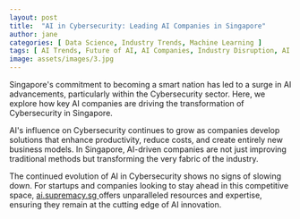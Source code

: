 ```yaml
---
layout: post
title:  "AI in Cybersecurity: Leading AI Companies in Singapore"
author: jane
categories: [ Data Science, Industry Trends, Machine Learning ]
tags: [ AI Trends, Future of AI, AI Companies, Industry Disruption, AI for Business ]
image: assets/images/3.jpg
---
```


Singapore's commitment to becoming a smart nation has led to a surge in AI advancements, particularly within the Cybersecurity sector. Here, we explore how key AI companies are driving the transformation of Cybersecurity in Singapore.

AI's influence on Cybersecurity continues to grow as companies develop solutions that enhance productivity, reduce costs, and create entirely new business models. In Singapore, AI-driven companies are not just improving traditional methods but transforming the very fabric of the industry.

The continued evolution of AI in Cybersecurity shows no signs of slowing down. For startups and companies looking to stay ahead in this competitive space, <a href="https://ai.supremacy.sg" target="_blank"> ai.supremacy.sg </a> offers unparalleled resources and expertise, ensuring they remain at the cutting edge of AI innovation.
